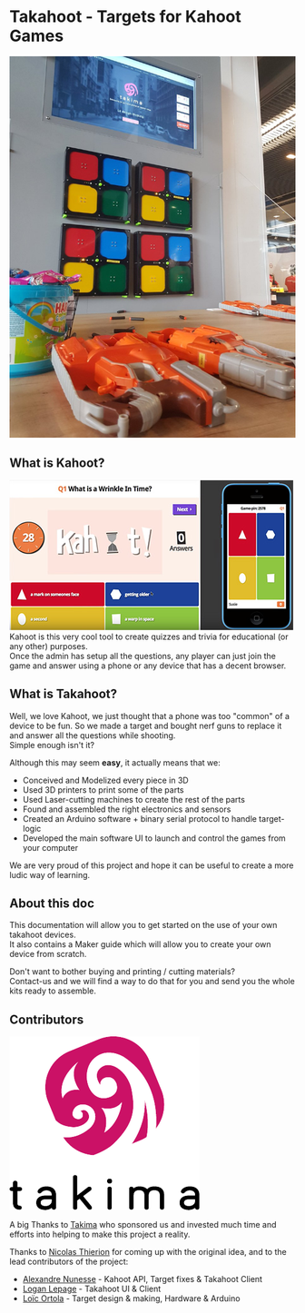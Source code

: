 # Takahoot - Targets for Kahoot Games

![Takahoot in action](assets/takahoot-on-stand.jpg)

## What is Kahoot?
![Kahoot screenshot](assets/kahoot-screenshot.jpg)
Kahoot is this very cool tool to create quizzes and trivia for educational (or any other) purposes.  
Once the admin has setup all the questions, any player can just join the game and answer using a phone or any device that has a decent browser.

## What is Takahoot?
Well, we love Kahoot, we just thought that a phone was too "common" of a device to be fun. 
So we made a target and bought nerf guns to replace it and answer all the questions while shooting.  
Simple enough isn't it?

Although this may seem **easy**, it actually means that we:
 * Conceived and Modelized every piece in 3D
 * Used 3D printers to print some of the parts
 * Used Laser-cutting machines to create the rest of the parts
 * Found and assembled the right electronics and sensors
 * Created an Arduino software + binary serial protocol to handle target-logic
 * Developed the main software UI to launch and control the games from your computer
 
We are very proud of this project and hope it can be useful to create a more ludic way of learning.


## About this doc
This documentation will allow you to get started on the use of your own takahoot devices.  
It also contains a Maker guide which will allow you to create your own device from scratch.  

Don't want to bother buying and printing / cutting materials?  
Contact-us and we will find a way to do that for you and send you the whole kits ready to assemble.

## Contributors

![Logo Takima](assets/takima-logo.png)

A big Thanks to [Takima](https://www.takima.fr) who sponsored us and invested much time and efforts into helping to make this project a reality.  

Thanks to [Nicolas Thierion](https://github.com/NicolasThierion) for coming up with the original idea, and to the lead contributors of the project:  
 * [Alexandre Nunesse](https://github.com/anunesse) - Kahoot API, Target fixes & Takahoot Client 
 * [Logan Lepage](https://github.com/loganlepage) - Takahoot UI & Client
 * [Loïc Ortola](https://github.com/loicortola) - Target design & making, Hardware & Arduino
 
 
